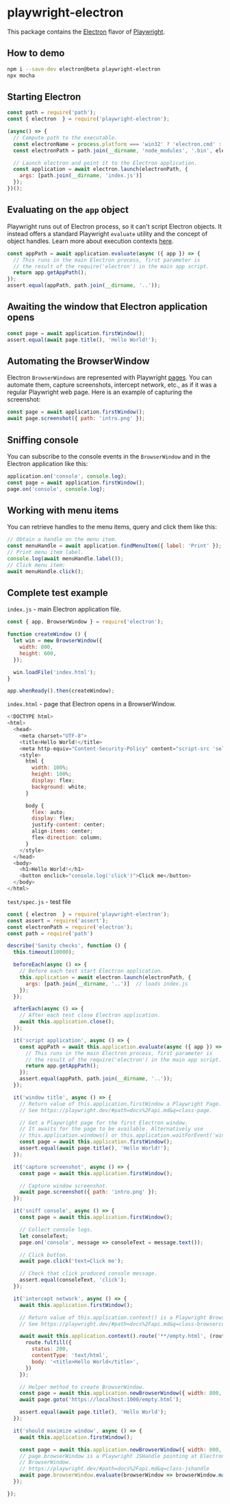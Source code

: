 # playwright-electron
This package contains the [Electron](https://www.electronjs.org/) flavor of [Playwright](http://github.com/microsoft/playwright).

## How to demo

```bash
npm i --save-dev electron@beta playwright-electron
npx mocha
```

## Starting Electron

```js
const path = require('path');
const { electron  } = require('playwright-electron');

(async() => {
  // Compute path to the executable.
  const electronName = process.platform === 'win32' ? 'electron.cmd' : 'electron';
  const electronPath = path.join(__dirname, 'node_modules', '.bin', electronName);

  // Launch electron and point it to the Electron application.
  const application = await electron.launch(electronPath, {
    args: [path.join(__dirname, 'index.js')]
  });
})();
```

## Evaluating on the `app` object

Playwright runs out of Electron process, so it can't script Electron objects. It instead offers a standard Playwright `evaluate` utility and the concept of object handles. Learn more about execution contexts [here](https://github.com/microsoft/playwright/blob/master/docs/core-concepts.md#nodejs-and-browser-execution-contexts).

```js
const appPath = await application.evaluate(async ({ app }) => {
  // This runs in the main Electron process, first parameter is
  // the result of the require('electron') in the main app script.
  return app.getAppPath();
});
assert.equal(appPath, path.join(__dirname, '..'));
```

## Awaiting the window that Electron application opens

```js
const page = await application.firstWindow();
assert.equal(await page.title(), 'Hello World!');
```

## Automating the BrowserWindow

Electron `BrowserWindows` are represented with Playwright [pages](https://github.com/microsoft/playwright/blob/master/docs/core-concepts.md#pages-and-frames). You can automate them, capture screenshots, intercept network, etc., as if it was a regular Playwright web page. Here is an example of capturing the screenshot:

```js
const page = await application.firstWindow();
await page.screenshot({ path: 'intro.png' });
```

## Sniffing console

You can subscribe to the console events in the `BrowserWindow` and in the Electron application like this:

```js
application.on('console', console.log);
const page = await application.firstWindow();
page.on('console', console.log);
```

## Working with menu items

You can retrieve handles to the menu items, query and click them like this:

```js
// Obtain a handle on the menu item.
const menuHandle = await application.findMenuItem({ label: 'Print' });
// Print menu item label.
console.log(await menuHandle.label());
// Click menu item:
await menuHandle.click();
```

## Complete test example

`index.js` - main Electron application file.
```js
const { app, BrowserWindow } = require('electron');

function createWindow () {
  let win = new BrowserWindow({
    width: 800,
    height: 600,
  });

  win.loadFile('index.html');
}

app.whenReady().then(createWindow);
```

`index.html` - page that Electron opens in a BrowserWindow.
```js
<!DOCTYPE html>
<html>
  <head>
    <meta charset="UTF-8">
    <title>Hello World!</title>
    <meta http-equiv="Content-Security-Policy" content="script-src 'self' 'unsafe-inline';" />
    <style>
      html {
        width: 100%;
        height: 100%;
        display: flex;
        background: white;
      }

      body {
        flex: auto;
        display: flex;
        justify-content: center;
        align-items: center;
        flex-direction: column;
      }
    </style>
  </head>
  <body>
    <h1>Hello World!</h1>
    <button onclick="console.log('click')">Click me</button>
  </body>
</html>
```

`test/spec.js` - test file
```js
const { electron  } = require('playwright-electron');
const assert = require('assert');
const electronPath = require('electron');
const path = require('path')

describe('Sanity checks', function () {
  this.timeout(10000);

  beforeEach(async () => {
    // Before each test start Electron application.
    this.application = await electron.launch(electronPath, {
      args: [path.join(__dirname, '..')]  // loads index.js
    });
  });

  afterEach(async () => {
    // After each test close Electron application.
    await this.application.close();
  });

  it('script application', async () => {
    const appPath = await this.application.evaluate(async ({ app }) => {
      // This runs in the main Electron process, first parameter is
      // the result of the require('electron') in the main app script.
      return app.getAppPath();
    });
    assert.equal(appPath, path.join(__dirname, '..'));
  });

  it('window title', async () => {
    // Return value of this.application.firstWindow a Playwright Page.
    // See https://playwright.dev/#path=docs%2Fapi.md&q=class-page.

    // Get a Playwright page for the first Electron window.
    // It awaits for the page to be available. Alternatively use 
    // this.application.windows() or this.application.waitForEvent('window').
    const page = await this.application.firstWindow();
    assert.equal(await page.title(), 'Hello World!');
  });

  it('capture screenshot', async () => {
    const page = await this.application.firstWindow();

    // Capture window screenshot.
    await page.screenshot({ path: 'intro.png' });
  });

  it('sniff console', async () => {
    const page = await this.application.firstWindow();

    // Collect console logs.
    let consoleText;
    page.on('console', message => consoleText = message.text());

    // Click button.
    await page.click('text=Click me');

    // Check that click produced console message.
    assert.equal(consoleText, 'click');
  });

  it('intercept network', async () => {
    await this.application.firstWindow();

    // Return value of this.application.context() is a Playwright BrowserContext.
    // See https://playwright.dev/#path=docs%2Fapi.md&q=class-browsercontext.

    await await this.application.context().route('**/empty.html', (route, request) => {
      route.fulfill({
        status: 200,
        contentType: 'text/html',
        body: '<title>Hello World</title>',
      })
    });

    // Helper method to create BrowserWindow.
    const page = await this.application.newBrowserWindow({ width: 800, height: 600 });
    await page.goto('https://localhost:1000/empty.html');

    assert.equal(await page.title(), 'Hello World');
  });

  it('should maximize window', async () => {
    await this.application.firstWindow();

    const page = await this.application.newBrowserWindow({ width: 800, height: 600 });
    // page.browserWindow is a Playwright JSHandle pointing at Electron's
    // BrowserWindow.
    // https://playwright.dev/#path=docs%2Fapi.md&q=class-jshandle
    await page.browserWindow.evaluate(browserWindow => browserWindow.maximize());
  });

});
```
